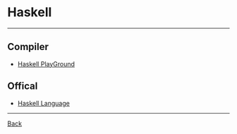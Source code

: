 # Haskell

---

## Compiler

- [Haskell PlayGround](https://play.haskell.org/)

## Offical

- [Haskell Language](https://www.haskell.org/)

---

[Back](./../readme.md)
